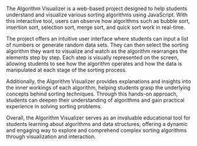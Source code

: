 The Algorithm Visualizer is a web-based project designed to help students understand and visualize various sorting algorithms using JavaScript. With this interactive tool, users can observe how algorithms such as bubble sort, insertion sort, selection sort, merge sort, and quick sort work in real-time.

The project offers an intuitive user interface where students can input a list of numbers or generate random data sets. They can then select the sorting algorithm they want to visualize and watch as the algorithm rearranges the elements step by step. Each step is visually represented on the screen, allowing students to see how the algorithm operates and how the data is manipulated at each stage of the sorting process.

Additionally, the Algorithm Visualizer provides explanations and insights into the inner workings of each algorithm, helping students grasp the underlying concepts behind sorting techniques. Through this hands-on approach, students can deepen their understanding of algorithms and gain practical experience in solving sorting problems.

Overall, the Algorithm Visualizer serves as an invaluable educational tool for students learning about algorithms and data structures, offering a dynamic and engaging way to explore and comprehend complex sorting algorithms through visualization and interaction.

